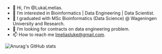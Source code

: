 - 👋 Hi, I’m @LukaLmelias.
- 👀 I’m interested in Bioinformatics | Data Engineering | Data Scientist.
- 🌱 I graduated with MSc Bioinformatics (Data Science) @ Wageningen University and Research. 
- 💞️ I’m looking for contracts on data engineering problem.
- 📫 How to reach me lmeliasluke@gmail.com.



![Anurag's GitHub stats](https://github-readme-stats.vercel.app/api?username=LukaLmelias&theme=dark&show_icons=true)


<!---
lmeliasluke/lmeliasluke is a ✨ special ✨ repository because its `README.md` (this file) appears on your GitHub profile.
You can click the Preview link to take a look at your changes.
--->
